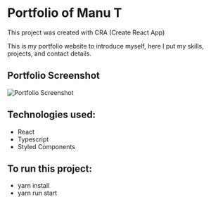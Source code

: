 # Portfolio of Manu T

This project was created with CRA (Create React App)

This is my portfolio website to introduce myself, here I put my skills, projects, and contact details.

## Portfolio Screenshot
![Portfolio Screenshot](https://raw.githubusercontent.com/Manu-2000T/Manu-Personal-Portfolio-Website/main/public/portfolio-screenshot.png)

## Technologies used:
- React
- Typescript
- Styled Components

## To run this project:
- yarn install
- yarn run start